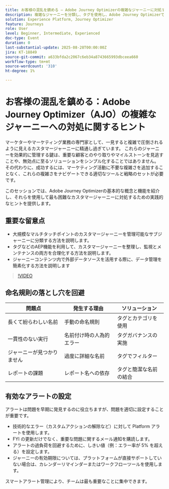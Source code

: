 ```yaml
---
title: お客様の混乱を鎮める – Adobe Journey Optimizerの複雑なジャーニーに対処するためのヒント
description: 複雑なジャーニーを分類し、タグを使用し、Adobe Journey Optimizerでのシームレスなオーケストレーションのためのデータ管理を効率化するための実用的なヒントを説明します。
solution: Experience Platform, Journey Optimizer
feature: Journeys
role: User
level: Beginner, Intermediate, Experienced
doc-type: Event
duration: 0
last-substantial-update: 2025-08-28T00:00:00Z
jira: KT-18849
source-git-commit: a633bfda2c2067c6eb34a8743665993dbceea660
workflow-type: tm+mt
source-wordcount: '310'
ht-degree: 1%

---
```



# お客様の混乱を鎮める：Adobe Journey Optimizer（AJO）の複雑なジャーニーへの対処に関するヒント

マーケターやマーケティング業務の専門家として、一見すると複雑で圧倒されるように見えるカスタマージャーニーに精通し過ぎています。 これらのジャーニーを効果的に管理する鍵は、重要な顧客とのやり取りやマイルストーンを見逃すことや、無効点に至るソリューションをシンプル化することではありません。 その代わりに、成功するには、マーケティング活動に不要な複雑さを追加することなく、これらの複雑さをナビゲートできる適切なツールと戦略のセットが必要です。

このセッションでは、Adobe Journey Optimizerの基本的な概念と機能を紹介し、それらを使用して最も困難なカスタマージャーニーに対処するための実践的なヒントを提供します。

## 重要な留意点

* 大規模なマルチタッチポイントのカスタマージャーニーを管理可能なサブジャーニーに分類する方法を説明します。
* タグなどのAEP機能を利用して、カスタマージャーニーを整理し、監視とメンテナンスの両方を合理化する方法を説明します。
* ジャーニーコンテンツ内で外部データソースを活用する際に、データ管理を簡素化する方法を説明します

>[!VIDEO](https://video.tv.adobe.com/v/3471330/?learn=on&enablevpops)

## 命名規則の落とし穴を回避

| 問題点 | 発生する理由 | ソリューション |
|------------------------|-------------------------------|---------------------------|
| 長くて紛らわしい名前 | 手動の命名規則 | タグとカテゴリを使用 |
| 一貫性のない実行 | 名前付け時の人為的エラー | タグガバナンスの実施 |
| ジャーニーが見つかりません | 過度に詳細な名前 | タグでフィルター |
| レポートの課題 | レポート名への依存 | タグと簡潔な名前の結合 |

## 有効なアラートの設定

アラートは問題を早期に発見するのに役立ちますが、問題を適切に設定することが重要です。

* 技術的なエラー（カスタムアクションの解除など）に対して Platform アラートを使用します。
* FYI の更新だけでなく、重要な問題に関するメール通知を購読します。
* アラートの過負荷を回避するために、しきい値（例：エラー率が 5% を超える）を設定します。
* ジャーニーの有効期限については、プラットフォームが直接サポートしていない場合は、カレンダーリマインダーまたはワークフローツールを使用します。

スマートアラート管理により、チームは最も重要なことに集中できます。
